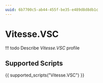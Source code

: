```yaml
---
uuid: 6b7700c5-ab44-455f-be35-e489d8d8db1c
---
```



# Vitesse.VSC


<!-- prettier-ignore -->
!!! todo
    Describe *Vitesse.VSC* profile

## Supported Scripts

{{ supported_scripts("Vitesse.VSC") }}

